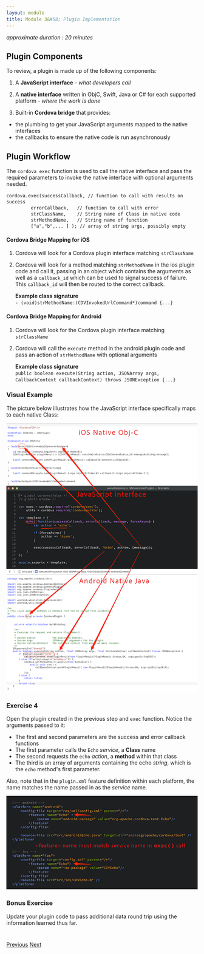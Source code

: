 ```yaml
---
layout: module
title: Module 3&#58; Plugin Implementation
---
```


_approximate duration : 20 minutes_

## Plugin Components
To review, a plugin is made up of the following components:

1. A **JavaScript interface** - _what developers call_

1. A **native interface** written in ObjC, Swift, Java or C# for each supported platform - _where the work is done_

1. Built-in **Cordova bridge** that provides:
  - the plumbing to get your JavaScript arguments mapped to the native interfaces
  - the callbacks to ensure the native code is run asynchronously

## Plugin Workflow

The `cordova exec` function is used to call the native interface and pass the required parameters to invoke the native interface with optional arguments needed. 

    cordova.exec(successCallback, // function to call with results on success
             errorCallback,   // function to call with error
             strClassName,    // String name of Class in native code
             strMethodName,   // String name of function
             ["a","b",... ] ); // array of string args, possibly empty


<!-- App developer provided *callback* functions -->

#### Cordova Bridge Mapping for iOS

1. Cordova will look for a Cordova plugin interface matching `strClassName`
1. Cordova will look for a method matching `strMethodName` in the ios plugin code and call it, passing in an object which 
contains the arguments as well as a `callback_id` which can be used to signal success of failure.  This `callback_id` will then be routed to the correct callback.

   **Example class signature**<br>
   `- (void)strMethodName:(CDVInvokedUrlCommand*)command {...}`

#### Cordova Bridge Mapping for Android

1. Cordova will look for the Cordova plugin interface matching `strClassName`
1. Cordova will call the `execute` method in the android plugin code and pass an action of `strMethodName` with optional arguments

   **Example class signature**<br> 
   `public boolean execute(String action, JSONArray args, CallbackContext callbackContext) throws JSONException {...}`

### Visual Example
The picture below illustrates how the JavaScript interface specifically maps to each native Class:

![](images/plugin-mapping.png)

### Exercise 4

Open the plugin created in the previous step and `exec` function. Notice the arguments passed to it:
    <!--
    echo: function(successCallback, errorCallback, message, forceAsync) {
        var action = 'echo';
        if (forceAsync) {
            action += 'Async';
        }
        exec(successCallback, errorCallback, 'Echo', action, [message]);
    }-->


- The first and second parameters are the success and error callback functions
- The first parameter calls the `Echo` _service_, a **Class** name
- The second requests the `echo` _action_, a **method** within that class
- The third is an array of arguments containing the echo _string_, which is the `echo` method's first parameter.

Also, note that in the `plugin.xml` feature definition within each platform, the name matches the name passed in as the _service_ name.

![](images/plugin-xml-feature.png)

<!--## Demo - Data Passing
TODO: are we showing this plugin - https://github.com/purplecabbage/phonegap-plugin-sidebar -->



### Bonus Exercise 

Update your plugin code to pass additional data round trip using the information learned thus far. 


<div class="row" style="margin-top:40px;">
<div class="col-sm-12">
<a href="lesson2.html" class="btn btn-default"><i class="glyphicon glyphicon-chevron-left"></i> Previous</a>
<a href="lesson4.html" class="btn btn-default pull-right">Next <i class="glyphicon
glyphicon-chevron-right"></i></a>
</div>
</div>
